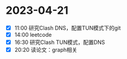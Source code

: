 # 2023-04-21
- [x] 11:00 研究Clash DNS，配置TUN模式下的git
- [x] 14:00 leetcode
- [x] 16:30 研究Clash TUN模式，配置DNS
- [x] 20:20 读论文：graph相关